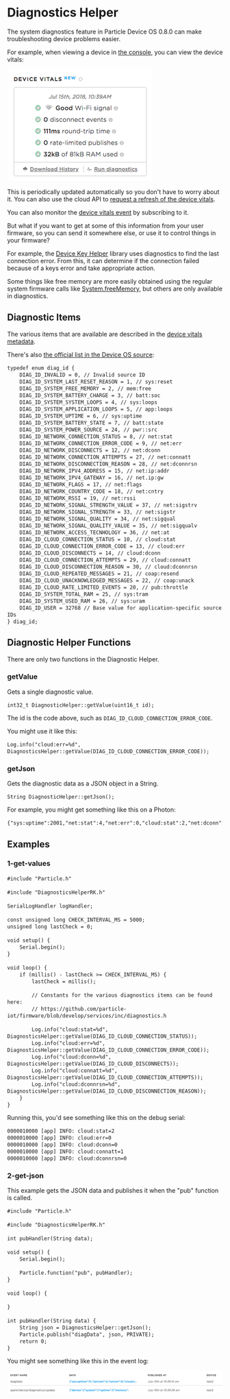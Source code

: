 # Diagnostics Helper

The system diagnostics feature in Particle Device OS 0.8.0 can make troubleshooting device problems easier.

For example, when viewing a device in [the console](https://console.particle.io), you can view the device vitals:

![Device Vitals](images/devicevitals.png)

This is periodically updated automatically so you don't have to worry about it. You can also use the cloud API to [request a refresh of the device vitals](https://docs.particle.io/reference/api/#refresh-device-vitals).

You can also monitor the [device vitals event](https://docs.particle.io/reference/api/#device-vitals-event) by subscribing to it.

But what if you want to get at some of this information from your user firmware, so you can send it somewhere else, or use it to control things in your firmware?

For example, the [Device Key Helper](https://github.com/rickkas7/DeviceKeyHelperRK) library uses diagnostics to find the last connection error. From this, it can determine if the connection failed because of a keys error and take appropriate action.

Some things like free memory are more easily obtained using the regular system firmware calls like [System.freeMemory](https://docs.particle.io/reference/firmware/#freememory-), but others are only available in diagnostics.

## Diagnostic Items

The various items that are available are described in the [device vitals metadata](https://docs.particle.io/reference/api/#get-device-vitals-metadata). 

There's also [the official list in the Device OS source](https://github.com/particle-iot/firmware/blob/develop/services/inc/diagnostics.h):

```
typedef enum diag_id {
    DIAG_ID_INVALID = 0, // Invalid source ID
    DIAG_ID_SYSTEM_LAST_RESET_REASON = 1, // sys:reset
    DIAG_ID_SYSTEM_FREE_MEMORY = 2, // mem:free
    DIAG_ID_SYSTEM_BATTERY_CHARGE = 3, // batt:soc
    DIAG_ID_SYSTEM_SYSTEM_LOOPS = 4, // sys:loops
    DIAG_ID_SYSTEM_APPLICATION_LOOPS = 5, // app:loops
    DIAG_ID_SYSTEM_UPTIME = 6, // sys:uptime
    DIAG_ID_SYSTEM_BATTERY_STATE = 7, // batt:state
    DIAG_ID_SYSTEM_POWER_SOURCE = 24, // pwr::src
    DIAG_ID_NETWORK_CONNECTION_STATUS = 8, // net:stat
    DIAG_ID_NETWORK_CONNECTION_ERROR_CODE = 9, // net:err
    DIAG_ID_NETWORK_DISCONNECTS = 12, // net:dconn
    DIAG_ID_NETWORK_CONNECTION_ATTEMPTS = 27, // net:connatt
    DIAG_ID_NETWORK_DISCONNECTION_REASON = 28, // net:dconnrsn
    DIAG_ID_NETWORK_IPV4_ADDRESS = 15, // net:ip:addr
    DIAG_ID_NETWORK_IPV4_GATEWAY = 16, // net.ip:gw
    DIAG_ID_NETWORK_FLAGS = 17, // net:flags
    DIAG_ID_NETWORK_COUNTRY_CODE = 18, // net:cntry
    DIAG_ID_NETWORK_RSSI = 19, // net:rssi
    DIAG_ID_NETWORK_SIGNAL_STRENGTH_VALUE = 37, // net:sigstrv
    DIAG_ID_NETWORK_SIGNAL_STRENGTH = 33, // net:sigstr
    DIAG_ID_NETWORK_SIGNAL_QUALITY = 34, // net:sigqual
    DIAG_ID_NETWORK_SIGNAL_QUALITY_VALUE = 35, // net:sigqualv
    DIAG_ID_NETWORK_ACCESS_TECNHOLOGY = 36, // net:at
    DIAG_ID_CLOUD_CONNECTION_STATUS = 10, // cloud:stat
    DIAG_ID_CLOUD_CONNECTION_ERROR_CODE = 13, // cloud:err
    DIAG_ID_CLOUD_DISCONNECTS = 14, // cloud:dconn
    DIAG_ID_CLOUD_CONNECTION_ATTEMPTS = 29, // cloud:connatt
    DIAG_ID_CLOUD_DISCONNECTION_REASON = 30, // cloud:dconnrsn
    DIAG_ID_CLOUD_REPEATED_MESSAGES = 21, // coap:resend
    DIAG_ID_CLOUD_UNACKNOWLEDGED_MESSAGES = 22, // coap:unack
    DIAG_ID_CLOUD_RATE_LIMITED_EVENTS = 20, // pub:throttle
    DIAG_ID_SYSTEM_TOTAL_RAM = 25, // sys:tram
    DIAG_ID_SYSTEM_USED_RAM = 26, // sys:uram
    DIAG_ID_USER = 32768 // Base value for application-specific source IDs
} diag_id;
```

## Diagnostic Helper Functions

There are only two functions in the Diagnostic Helper.

### getValue

Gets a single diagnostic value.

```
int32_t DiagnosticHelper::getValue(uint16_t id);
```

The id is the code above, such as `DIAG_ID_CLOUD_CONNECTION_ERROR_CODE`.

You might use it like this:

```
Log.info("cloud:err=%d", DiagnosticsHelper::getValue(DIAG_ID_CLOUD_CONNECTION_ERROR_CODE));
```

### getJson

Gets the diagnostic data as a JSON object in a String.

```
String DiagnosticHelper::getJson();
```

For example, you might get something like this on a Photon:

```
{"sys:uptime":2001,"net:stat":4,"net:err":0,"cloud:stat":2,"net:dconn":0,"cloud:err":0,"cloud:dconn":0,"net:rssi":-18688,"pub:limit":0,"coap:unack":0,"sys:tram":83200,"sys:uram":32992,"net:connatt":1,"net:dconnrsn":0,"cloud:connatt":1,"cloud:dconnrsn":0,"net:sigstr":13823,"net:sigqual":8257,"net:sigqualv":1245184,"net:at":1,"net:sigstrv":-4784128,"_":""}
```

## Examples

### 1-get-values

```
#include "Particle.h"

#include "DiagnosticsHelperRK.h"

SerialLogHandler logHandler;

const unsigned long CHECK_INTERVAL_MS = 5000;
unsigned long lastCheck = 0;

void setup() {
	Serial.begin();
}

void loop() {
	if (millis() - lastCheck >= CHECK_INTERVAL_MS) {
		lastCheck = millis();

		// Constants for the various diagnostics items can be found here:
		// https://github.com/particle-iot/firmware/blob/develop/services/inc/diagnostics.h

		Log.info("cloud:stat=%d", DiagnosticsHelper::getValue(DIAG_ID_CLOUD_CONNECTION_STATUS));
		Log.info("cloud:err=%d", DiagnosticsHelper::getValue(DIAG_ID_CLOUD_CONNECTION_ERROR_CODE));
		Log.info("cloud:dconn=%d", DiagnosticsHelper::getValue(DIAG_ID_CLOUD_DISCONNECTS));
		Log.info("cloud:connatt=%d", DiagnosticsHelper::getValue(DIAG_ID_CLOUD_CONNECTION_ATTEMPTS));
		Log.info("cloud:dconnrsn=%d", DiagnosticsHelper::getValue(DIAG_ID_CLOUD_DISCONNECTION_REASON));
	}
}
```

Running this, you'd see something like this on the debug serial:

```
0000010000 [app] INFO: cloud:stat=2
0000010000 [app] INFO: cloud:err=0
0000010000 [app] INFO: cloud:dconn=0
0000010000 [app] INFO: cloud:connatt=1
0000010000 [app] INFO: cloud:dconnrsn=0
```


### 2-get-json

This example gets the JSON data and publishes it when the "pub" function is called.

```
#include "Particle.h"

#include "DiagnosticsHelperRK.h"

int pubHandler(String data);

void setup() {
	Serial.begin();

	Particle.function("pub", pubHandler);
}

void loop() {

}

int pubHandler(String data) {
	String json = DiagnosticsHelper::getJson();
	Particle.publish("diagData", json, PRIVATE);
	return 0;
}
```

You might see something like this in the event log:

![Event Log](images/event.png)


